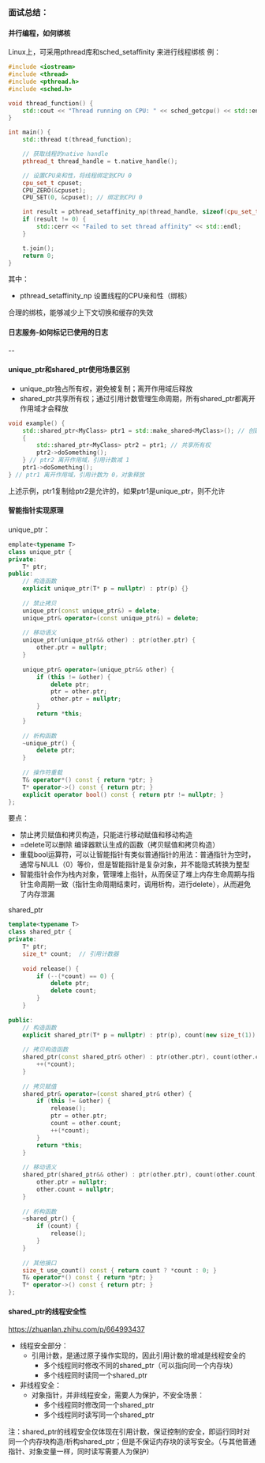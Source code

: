 
### 面试总结：

#### 并行编程，如何绑核

 Linux上，可采用pthread库和sched_setaffinity 来进行线程绑核
例：
```cpp
#include <iostream>
#include <thread>
#include <pthread.h>
#include <sched.h>

void thread_function() {
    std::cout << "Thread running on CPU: " << sched_getcpu() << std::endl;
}

int main() {
    std::thread t(thread_function);

    // 获取线程的native handle
    pthread_t thread_handle = t.native_handle();

    // 设置CPU亲和性，将线程绑定到CPU 0
    cpu_set_t cpuset;
    CPU_ZERO(&cpuset);
    CPU_SET(0, &cpuset); // 绑定到CPU 0

    int result = pthread_setaffinity_np(thread_handle, sizeof(cpu_set_t), &cpuset);
    if (result != 0) {
        std::cerr << "Failed to set thread affinity" << std::endl;
    }

    t.join();
    return 0;
}
```
其中：
* pthread_setaffinity_np
	设置线程的CPU亲和性（绑核）


合理的绑核，能够减少上下文切换和缓存的失效

#### 日志服务-如何标记已使用的日志
--

#### unique_ptr和shared_ptr使用场景区别

* unique_ptr独占所有权，避免被复制；离开作用域后释放
* shared_ptr共享所有权；通过引用计数管理生命周期，所有shared_ptr都离开作用域才会释放

```cpp
void example() {
    std::shared_ptr<MyClass> ptr1 = std::make_shared<MyClass>(); // 创建 shared_ptr
    {
        std::shared_ptr<MyClass> ptr2 = ptr1; // 共享所有权
        ptr2->doSomething();
    } // ptr2 离开作用域，引用计数减 1
    ptr1->doSomething();
} // ptr1 离开作用域，引用计数为 0，对象释放
```

上述示例，ptr1复制给ptr2是允许的，如果ptr1是unique_ptr，则不允许

#### 智能指针实现原理

unique_ptr：
```cpp
emplate<typename T>
class unique_ptr {
private:
    T* ptr;
public:
    // 构造函数
    explicit unique_ptr(T* p = nullptr) : ptr(p) {}
    
    // 禁止拷贝
    unique_ptr(const unique_ptr&) = delete;
    unique_ptr& operator=(const unique_ptr&) = delete;
    
    // 移动语义
    unique_ptr(unique_ptr&& other) : ptr(other.ptr) {
        other.ptr = nullptr;
    }
    
    unique_ptr& operator=(unique_ptr&& other) {
        if (this != &other) {
            delete ptr;
            ptr = other.ptr;
            other.ptr = nullptr;
        }
        return *this;
    }
    
    // 析构函数
    ~unique_ptr() {
        delete ptr;
    }
    
    // 操作符重载
    T& operator*() const { return *ptr; }
    T* operator->() const { return ptr; }
    explicit operator bool() const { return ptr != nullptr; }
};
```
要点：
* 禁止拷贝赋值和拷贝构造，只能进行移动赋值和移动构造
* =delete可以删除 编译器默认生成的函数（拷贝赋值和拷贝构造）
* 重载bool运算符，可以让智能指针有类似普通指针的用法：普通指针为空时，通常与NULL（0）等价，但是智能指针是复杂对象，并不能隐式转换为整型
* 智能指针会作为栈内对象，管理堆上指针，从而保证了堆上内存生命周期与指针生命周期一致（指针生命周期结束时，调用析构，进行delete），从而避免了内存泄漏


shared_ptr
```cpp
template<typename T>
class shared_ptr {
private:
    T* ptr;
    size_t* count;  // 引用计数器
    
    void release() {
        if (--(*count) == 0) {
            delete ptr;
            delete count;
        }
    }
    
public:
    // 构造函数
    explicit shared_ptr(T* p = nullptr) : ptr(p), count(new size_t(1)) {}
    
    // 拷贝构造函数
    shared_ptr(const shared_ptr& other) : ptr(other.ptr), count(other.count) {
        ++(*count);
    }
    
    // 拷贝赋值
    shared_ptr& operator=(const shared_ptr& other) {
        if (this != &other) {
            release();
            ptr = other.ptr;
            count = other.count;
            ++(*count);
        }
        return *this;
    }
    
    // 移动语义
    shared_ptr(shared_ptr&& other) : ptr(other.ptr), count(other.count) {
        other.ptr = nullptr;
        other.count = nullptr;
    }
    
    // 析构函数
    ~shared_ptr() {
        if (count) {
            release();
        }
    }
    
    // 其他接口
    size_t use_count() const { return count ? *count : 0; }
    T& operator*() const { return *ptr; }
    T* operator->() const { return ptr; }
};
```

#### shared_ptr的线程安全性

https://zhuanlan.zhihu.com/p/664993437

* 线程安全部分：
	* 引用计数，是通过原子操作实现的，因此引用计数的增减是线程安全的
		* 多个线程同时修改不同的shared_ptr（可以指向同一个内存块）
		* 多个线程同时读同一个shared_ptr
* 非线程安全：
	* 对象指针，并非线程安全，需要人为保护，不安全场景：
		* 多个线程同时修改同一个shared_ptr
		* 多个线程同时读写同一个shared_ptr

注：shared_ptr的线程安全仅体现在引用计数，保证控制的安全，即运行同时对同一个内存块构造/析构shared_ptr；但是不保证内存块的读写安全。（与其他普通指针、对象变量一样，同时读写需要人为保护）




